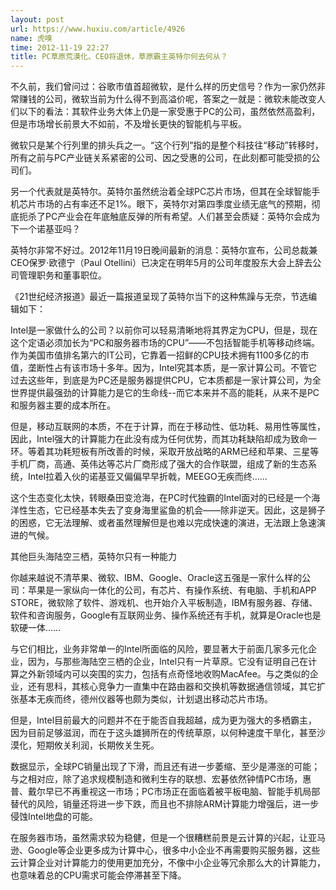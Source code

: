 ```yaml
---
layout: post
url: https://www.huxiu.com/article/4926
name: 虎嗅
time: 2012-11-19 22:27
title: PC草原荒漠化、CEO将退休，草原霸主英特尔何去何从？
---
```

不久前，我们曾问过：谷歌市值首超微软，是什么样的历史信号？作为一家仍然非常赚钱的公司，微软当前为什么得不到高溢价呢，答案之一就是：微软未能改变人们以下的看法：其软件业务大体上仍是一家受惠于PC的公司，虽然依然高盈利，但是市场增长前景大不如前，不及增长更快的智能机与平板。

微软只是某个行列里的排头兵之一。“这个行列”指的是整个科技往“移动”转移时，所有之前与PC产业链关系紧密的公司、因之受惠的公司，在此刻都可能受损的公司们。

另一个代表就是英特尔。英特尔虽然统治着全球PC芯片市场，但其在全球智能手机芯片市场的占有率还不足1%。眼下，英特尔对第四季度业绩无底气的预期，彻底扼杀了PC产业会在年底触底反弹的所有希望。人们甚至会质疑：英特尔会成为下一个诺基亚吗？

英特尔非常不好过。2012年11月19日晚间最新的消息：英特尔宣布，公司总裁兼CEO保罗·欧德宁（Paul Otellini）已决定在明年5月的公司年度股东大会上辞去公司管理职务和董事职位。

《21世纪经济报道》最近一篇报道呈现了英特尔当下的这种焦躁与无奈，节选编辑如下：

Intel是一家做什么的公司？以前你可以轻易清晰地将其界定为CPU，但是，现在这个定语必须加长为“PC和服务器市场的CPU”——不包括智能手机等移动终端。作为美国市值排名第六的IT公司，它靠着一招鲜的CPU技术拥有1100多亿的市值，垄断性占有该市场十多年。因为，Intel究其本质，是一家计算公司。不管它过去这些年，到底是为PC还是服务器提供CPU，它本质都是一家计算公司，为全世界提供最强劲的计算能力是它的生命线--而它本来并不高的能耗，从来不是PC和服务器主要的成本所在。

但是，移动互联网的本质，不在于计算，而在于移动性、低功耗、易用性等属性，因此，Intel强大的计算能力在此没有成为任何优势，而其功耗缺陷却成为致命一环。等着其功耗短板有所改善的时候，采取开放战略的ARM已经和苹果、三星等手机厂商，高通、英伟达等芯片厂商形成了强大的合作联盟，组成了新的生态系统，Intel拉着入伙的诺基亚又偏偏早早折戟，MEEGO无疾而终……

这个生态变化太快，转眼桑田变沧海，在PC时代独霸的Intel面对的已经是一个海洋性生态，它已经基本失去了变身海里鲨鱼的机会——除非逆天。因此，这是狮子的困惑，它无法理解、或者虽然理解但是也难以完成快速的演进，无法跟上急速演进的气候。

其他巨头海陆空三栖，英特尔只有一种能力

你越来越说不清苹果、微软、IBM、Google、Oracle这五强是一家什么样的公司：苹果是一家纵向一体化的公司，有芯片、有操作系统、有电脑、手机和APP STORE，微软除了软件、游戏机、也开始介入平板制造，IBM有服务器、存储、软件和咨询服务，Google有互联网业务、操作系统还有手机，就算是Oracle也是软硬一体……

与它们相比，业务非常单一的Intel所面临的风险，要显著大于前面几家多元化企业，因为，与那些海陆空三栖的企业，Intel只有一片草原。它没有证明自己在计算之外新领域内可以突围的实力，包括有点奇怪地收购MacAfee。与之类似的企业，还有思科，其核心竞争力一直集中在路由器和交换机等数据通信领域，其它扩张基本无疾而终，德州仪器等也颇为类似，计划退出移动芯片市场。

但是，Intel目前最大的问题并不在于能否自我超越，成为更为强大的多栖霸主，因为目前足够滋润，而在于这头雄狮所在的传统草原，以何种速度干旱化，甚至沙漠化，短期攸关利润，长期攸关生死。

数据显示，全球PC销量出现了下滑，而且还有进一步萎缩、至少是滞涨的可能；与之相对应，除了追求规模制造和微利生存的联想、宏碁依然钟情PC市场，惠普、戴尔早已不再重视这一市场；PC市场正在面临着被平板电脑、智能手机局部替代的风险，销量还将进一步下跌，而且也不排除ARM计算能力增强后，进一步侵蚀Intel地盘的可能。

在服务器市场，虽然需求较为稳健，但是一个很糟糕前景是云计算的兴起，让亚马逊、Google等企业更多成为计算中心，很多中小企业不再需要购买服务器，这些云计算企业对计算能力的使用更加充分，不像中小企业等冗余那么大的计算能力，也意味着总的CPU需求可能会停滞甚至下降。

